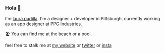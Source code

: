 ### Hola 👋

I'm [laura padilla](https://lauracodes.com). I'm a designer + developer in Pittsburgh, currently working as an app designer at PPG Industries. 

🏖 You can find me at the beach or a pool.  

feel free to stalk me at [my website](http://www.lauracodes.com) or [twitter](https://twitter.com/lauvpadilla) or [insta](https://instagram.com/lauvpadilla)

